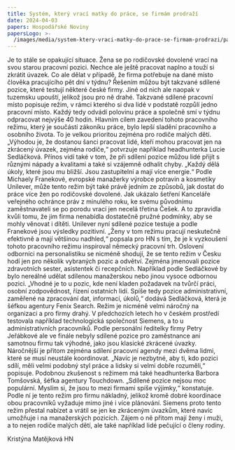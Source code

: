 ```yaml
---
title: Systém, který vrací matky do práce, se firmám prodraží
date: 2024-04-03
papers: Hospodářské Noviny
papersLogo: >-
  /images/media/system-ktery-vraci-matky-do-prace-se-firmam-prodrazi/papersLogo.png
---
```

Je to stále se opakující situace. Žena se po rodičovské dovolené vrací na svou starou pracovní pozici. Nechce ale ještě pracovat naplno a touží si zkrátit úvazek. Co ale dělat v případě, že firma potřebuje na dané místo člověka pracujícího pět dní v týdnu? Řešením můžou být takzvané sdílené pozice, které testují některé české firmy. Jiné od nich ale naopak v tuzemsku upouští, jelikož jsou pro ně drahé. Takzvané sdílené pracovní místo popisuje režim, v rámci kterého si dva lidé v podstatě rozpůlí jedno pracovní místo. Každý tedy odvádí polovinu práce a společně smí v týdnu odpracovat nejvýše 40 hodin. Hlavním cílem zavedení tohoto pracovního režimu, který je součástí zákoníku práce, bylo lepší sladění pracovního a osobního života. To je velkou prioritou zejména pro rodiče malých dětí. „Výhodou je, že dostanou šanci pracovat lidé, kteří mohou pracovat jen na zkrácený úvazek, zejména rodiče,“ potvrzuje například headhunterka Lucie Sedláčková. Přínos vidí také v tom, že při sdílení pozice můžou lidé přijít s různými nápady a kvalitami a také si vzájemně odhalit chyby. „Každý dělá úkoly, které jsou mu bližší. Jsou zastupitelní a mají více energie.“ Podle Michaely Franekové, evropské manažerky výrobce potravin a kosmetiky Unilever, může tento režim být také právě jedním ze způsobů, jak dostat do práce více žen po rodičovské dovolené. Jak ukázalo šetření Kanceláře veřejného ochránce práv z minulého roku, ke svému původnímu zaměstnavateli se po porodu vrací jen necelá třetina Češek. A to zpravidla kvůli tomu, že jim firma nenabídla dostatečně pružné podmínky, aby se mohly věnovat i dítěti. Unilever nyní sdílené pozice testuje a podle Franekové jsou výsledky pozitivní. „Ženy v tom režimu pracují neskutečně efektivně a mají většinou nadhled,“ popsala pro HN s tím, že je k vyzkoušení tohoto pracovního režimu inspiroval německý pracovní trh. Oslovení odborníci na personalistiku se nicméně shodují, že se tento režim v Česku hodí jen pro několik vybraných pozic a odvětví. Zejména jmenovali pozice zdravotních sester, asistentek či recepčních. Například podle Sedláčkové by bylo nereálné udělat sdílenou manažerskou nebo jinou vysoce odbornou pozici. „Vhodné je to u pozic, kde není kladen požadavek na tvůrčí práci, osobní zodpovědnost, řízení ostatních lidí. Spíše tedy pozice administrativní, zaměřené na zpracování dat, informací, úkolů,“ dodává Sedláčková, která je šéfkou agentury Fenix Search. Režim je nicméně velmi náročný na organizaci a pro firmy drahý. V předchozích letech ho v českém prostředí testovala například technologická společnost Siemens, a to u administrativních pracovníků. Podle personální ředitelky firmy Petry Jeřábkové ale ve finále nebyly sdílené pozice pro zaměstnance ani samotnou firmu tak výhodné, jako jsou klasické zkrácené úvazky. Náročnější je přitom zejména sdílení pracovní agendy mezi dvěma lidmi, které se musí neustále koordinovat. „Navíc je nezbytné, aby ti, kdo pozici sdílí, měli velmi podobný styl práce a lidsky si velmi dobře rozuměli,“ popisuje. Podobnou zkušenost s režimem má také headhunterka Barbora Tomšovská, šéfka agentury Touchdown. „Sdílené pozice nejsou moc populární. Myslím si, že jsou to mezi firmami spíše výjimky,“ konstatuje. Podle ní je tento režim pro firmu nákladný, jelikož kromě dobré koordinace obou pracovníků vyžaduje mimo jiné i více plánování. Siemens proto tento režim přestal nabízet a vrátil se jen ke zkráceným úvazkům, které navíc umožňuje i na manažerských pozicích. Zájem o ně přitom mají ženy i muži, a to nejen rodiče malých dětí, ale také například lidé pečující o členy rodiny.

Kristýna Matějková HN
